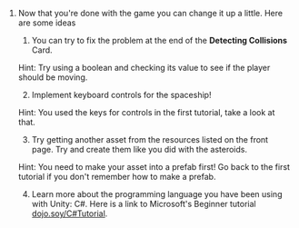 1. Now that you're done with the game you can change it up a little. Here are some ideas

    1. You can try to fix the problem at the end of the **Detecting Collisions** Card. 
    
    Hint: Try using a boolean and checking its value to see if the player should be moving.
    
    2. Implement keyboard controls for the spaceship!
    
    Hint: You used the keys for controls in the first tutorial, take a look at that. 
    
    3. Try getting another asset from the resources listed on the front page. Try and create them like you did with the asteroids.
    
    Hint: You need to make your asset into a prefab first! Go back to the first tutorial if you don't remember how to make a prefab.
    
    4. Learn more about the programming language you have been using with Unity: C#. Here is a link to Microsoft's Beginner tutorial [dojo.soy/C#Tutorial](https://mva.microsoft.com/en-us/training-courses/c-fundamentals-for-absolute-beginners-16169?l=Lvld4EQIC_2706218949).
